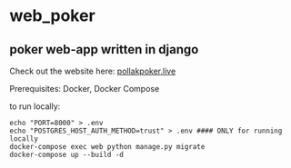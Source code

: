 # web_poker
## poker web-app written in django

Check out the website here: [pollakpoker.live](https://www.pollakpoker.live)

Prerequisites: Docker, Docker Compose

to run locally:
```
echo "PORT=8000" > .env
echo "POSTGRES_HOST_AUTH_METHOD=trust" > .env #### ONLY for running locally
docker-compose exec web python manage.py migrate
docker-compose up --build -d
```
